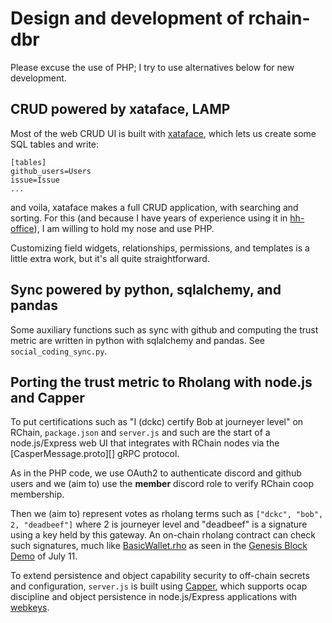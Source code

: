 # Design and development of rchain-dbr

Please excuse the use of PHP; I try to use alternatives below for new
development.


## CRUD powered by xataface, LAMP

Most of the web CRUD UI is built with [xataface][], which lets us
create some SQL tables and write:

```
[tables]
github_users=Users
issue=Issue
...
```

and voila, xataface makes a full CRUD application, with searching and
sorting. For this (and because I have years of experience using it in
[hh-office][]), I am willing to hold my nose and use PHP.

Customizing field widgets, relationships, permissions, and templates
is a little extra work, but it's all quite straightforward.

[xataface]: http://www.xataface.com/
[hh-office]: https://bitbucket.org/DanC/hh-office


## Sync powered by python, sqlalchemy, and pandas

Some auxiliary functions such as sync with github and computing the
trust metric are written in python with sqlalchemy and pandas.
See `social_coding_sync.py`.

[Rholang]: https://developer.rchain.coop/


## Porting the trust metric to Rholang with node.js and Capper

To put certifications such as "I (dckc) certify Bob at journeyer
level" on RChain, `package.json` and `server.js` and such are the
start of a node.js/Express web UI that integrates with RChain nodes
via the [CasperMessage.proto][] gRPC protocol.

As in the PHP code, we use OAuth2 to authenticate discord and github
users and we (aim to) use the **member** discord role to verify RChain coop
membership.

Then we (aim to) represent votes as rholang terms such as `["dckc",
"bob", 2, "deadbeef"]` where 2 is journeyer level and "deadbeef" is a
signature using a key held by this gateway. An on-chain rholang contract
can check such signatures, much like [BasicWallet.rho][bw] as
seen in the [Genesis Block Demo][gbd] of July 11.

To extend persistence and object capability security to off-chain
secrets and configuration, `server.js` is built using [Capper][],
which supports ocap discipline and object persistence in
node.js/Express applications with [webkeys][].

[cp]: https://github.com/rchain/rchain/blob/dev/models/src/main/protobuf/CasperMessage.proto
[bw]: https://github.com/rchain/rchain/blob/dev/casper/src/main/rholang/BasicWallet.rho
[gbd]: https://www.youtube.com/watch?v=WzAdfjwgaQs#t=9m28s
[Capper]: https://github.com/dckc/Capper
[webkeys]: http://waterken.sourceforge.net/web-key/

